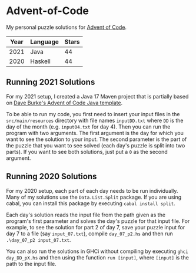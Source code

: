 # Advent-of-Code
My personal puzzle solutions for [Advent of Code](https://adventofcode.com/).

| Year | Language | Stars |
|------|----------|-------|
| 2021 | Java     | 44    |
| 2020 | Haskell  | 44    |

## Running 2021 Solutions
For my 2021 setup, I created a Java 17 Maven project that is partially based on [Dave Burke's Advent of Code Java template](https://github.com/dave-burke/advent-of-code-java-starter).

To be able to run my code, you first need to insert your input files in the `src/main/resources` directory with file names `inputDD.txt` where `DD` is the day of the month (e.g. `input04.txt` for day 4). Then you can run the program with two arguments. The first argument is the day for which you want to see the solution to your input. The second parameter is the part of the puzzle that you want to see solved (each day's puzzle is split into two parts). If you want to see both solutions, just put a `0` as the second argument.

## Running 2020 Solutions
For my 2020 setup, each part of each day needs to be run individually. Many of my solutions use the `Data.List.Split` package. If you are using cabal, you can install this package by executing `cabal install split`.

Each day's solution reads the input file from the path given as the program's first parameter and solves the day's puzzle for that input file. For example, to see the solution for part 2 of day 7, save your puzzle input for day 7 to a file (say `input_07.txt`), compile `day_07_p2.hs` and then run `.\day_07_p2 input_07.txt`.

You can also run the solutions in GHCi without compiling by executing `ghci day_DD_pX.hs` and then using the function `run [input]`, where `[input]` is the path to the input file.
